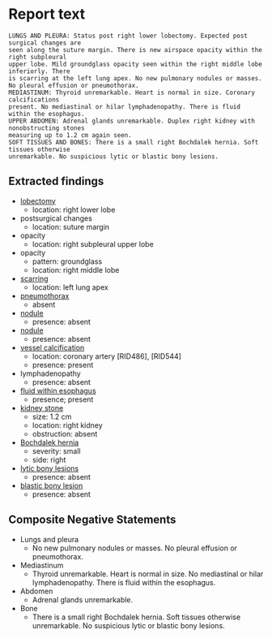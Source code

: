 # Report text

```text
LUNGS AND PLEURA: Status post right lower lobectomy. Expected post surgical changes are
seen along the suture margin. There is new airspace opacity within the right subpleural
upper lobe. Mild groundglass opacity seen within the right middle lobe inferiorly. There
is scarring at the left lung apex. No new pulmonary nodules or masses. No pleural effusion or pneumothorax.
MEDIASTINUM: Thyroid unremarkable. Heart is normal in size. Coronary calcifications
present. No mediastinal or hilar lymphadenopathy. There is fluid within the esophagus.
UPPER ABDOMEN: Adrenal glands unremarkable. Duplex right kidney with nonobstructing stones
measuring up to 1.2 cm again seen.
SOFT TISSUES AND BONES: There is a small right Bochdalek hernia. Soft tissues otherwise
unremarkable. No suspicious lytic or blastic bony lesions.
```

## Extracted findings

- [lobectomy](../../definitions/hood/lobectomy.json)
  - location: right lower lobe
- postsurgical changes
  - location: suture margin
- opacity
  - location: right subpleural upper lobe
- opacity
  - pattern: groundglass
  - location: right middle lobe
- [scarring](../../definitions/nuance/apical_pulmonary_scarring.json)
  - location: left lung apex
- [pneumothorax](../../definitions/hood/pneumothorax.md)
  - absent
- [nodule](../../definitions/hood/pulmonary-nodule.json)
  - presence: absent
- [nodule](../../definitions/hood/pulmonary-nodule.json)
  - presence: absent
- [vessel calcification](../../definitions/nuance/coronary_artery_calcification.json)
  - location: coronary artery [RID486\], \[RID544\]
  - presence: present
- lymphadenopathy
  - presence: absent
- [fluid within esophagus](../../definitions/hood/esophageal-fluid.md)
  - presence; present
- [kidney stone](../../definitions/nuance/renal_stone.json)
  - size: 1.2 cm
  - location: right kidney
  - obstruction: absent
- [Bochdalek hernia](../../definitions/hood/bochdalek-hernia.json)
  - severity: small
  - side: right
- [lytic bony lesions](../../definitions/hood/lytic-lesion.md)
  - presence: absent
- [blastic bony lesion](../../definitions/hood/sclerotic-lesion.md)
  - presence: absent

## Composite Negative Statements

- Lungs and pleura
  - No new pulmonary nodules or masses. No pleural effusion or pneumothorax.
- Mediastinum
  - Thyroid unremarkable. Heart is normal in size. No mediastinal or hilar lymphadenopathy. There is fluid within the esophagus.
- Abdomen
  - Adrenal glands unremarkable.
- Bone
  - There is a small right Bochdalek hernia. Soft tissues otherwise
unremarkable. No suspicious lytic or blastic bony lesions.
